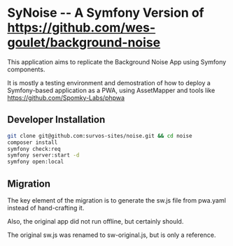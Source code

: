 # SyNoise -- A Symfony Version of https://github.com/wes-goulet/background-noise

This application aims to replicate the Background Noise App using Symfony components.

It is mostly a testing environment and demostration of how to deploy a Symfony-based application as a PWA, using AssetMapper and tools like https://github.com/Spomky-Labs/phpwa


## Developer Installation

```bash
git clone git@github.com:survos-sites/noise.git && cd noise
composer install
symfony check:req
symfony server:start -d
symfony open:local
```


## Migration

The key element of the migration is to generate the sw.js file from pwa.yaml instead of hand-crafting it. 

Also, the original app did not run offline, but certainly should.

The original sw.js was renamed to sw-original.js, but is only a reference.
